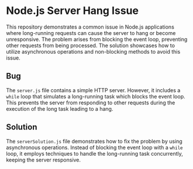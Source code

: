 # Node.js Server Hang Issue

This repository demonstrates a common issue in Node.js applications where long-running requests can cause the server to hang or become unresponsive.  The problem arises from blocking the event loop, preventing other requests from being processed. The solution showcases how to utilize asynchronous operations and non-blocking methods to avoid this issue. 

## Bug

The `server.js` file contains a simple HTTP server.  However, it includes a `while` loop that simulates a long-running task which blocks the event loop.  This prevents the server from responding to other requests during the execution of the long task leading to a hang.

## Solution

The `serverSolution.js` file demonstrates how to fix the problem by using asynchronous operations.  Instead of blocking the event loop with a `while` loop, it employs techniques to handle the long-running task concurrently, keeping the server responsive.